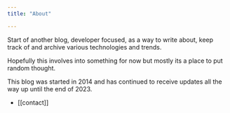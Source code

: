 ```yaml
---
title: "About"

---
```


Start of another blog, developer focused, as a way to write about, keep track of and archive various technologies and trends.

Hopefully this involves into something for now but mostly its a place to put random thought.

This blog was started in 2014 and has continued to receive updates all the way up until the end
of 2023.

- [[contact]]
